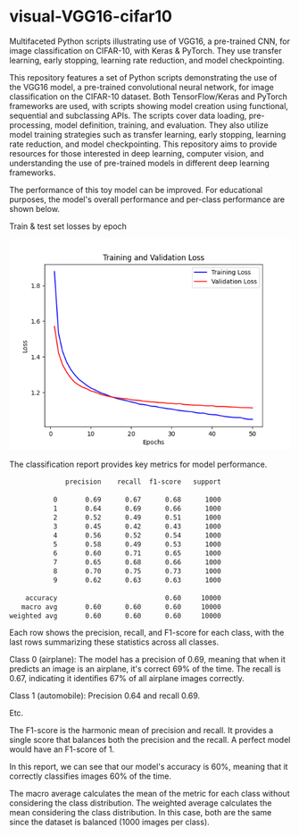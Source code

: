 # visual-VGG16-cifar10
Multifaceted Python scripts illustrating use of VGG16, a pre-trained CNN, for image classification on CIFAR-10, with Keras & PyTorch. They use transfer learning, early stopping, learning rate reduction, and model checkpointing.

This repository features a set of Python scripts demonstrating the use of the VGG16 model, a pre-trained convolutional neural network, for image classification on the CIFAR-10 dataset. Both TensorFlow/Keras and PyTorch frameworks are used, with scripts showing model creation using functional, sequential and subclassing APIs. The scripts cover data loading, pre-processing, model definition, training, and evaluation. They also utilize model training strategies such as transfer learning, early stopping, learning rate reduction, and model checkpointing. This repository aims to provide resources for those interested in deep learning, computer vision, and understanding the use of pre-trained models in different deep learning frameworks.

The performance of this toy model can be improved. For educational purposes, the model's overall performance and per-class performance are shown below.



Train & test set losses by epoch

![Loss Plot](loss_plot.png)




The classification report provides key metrics for model performance.

                  precision    recall  f1-score   support
    
               0       0.69      0.67      0.68      1000
               1       0.64      0.69      0.66      1000
               2       0.52      0.49      0.51      1000
               3       0.45      0.42      0.43      1000
               4       0.56      0.52      0.54      1000
               5       0.58      0.49      0.53      1000
               6       0.60      0.71      0.65      1000
               7       0.65      0.68      0.66      1000
               8       0.70      0.75      0.73      1000
               9       0.62      0.63      0.63      1000
    
        accuracy                           0.60     10000
       macro avg       0.60      0.60      0.60     10000
    weighted avg       0.60      0.60      0.60     10000


Each row shows the precision, recall, and F1-score for each class, with the last rows summarizing these statistics across all classes.

Class 0 (airplane): The model has a precision of 0.69, meaning that when it predicts an image is an airplane, it's correct 69% of the time. 
The recall is 0.67, indicating it identifies 67% of all airplane images correctly.

Class 1 (automobile): Precision 0.64 and recall 0.69.

Etc.



The F1-score is the harmonic mean of precision and recall. It provides a single score that balances both the precision and the recall. A perfect model would have an F1-score of 1.

In this report, we can see that our model's accuracy is 60%, meaning that it correctly classifies images 60% of the time. 

The macro average calculates the mean of the metric for each class without considering the class distribution. 
The weighted average calculates the mean considering the class distribution. 
In this case, both are the same since the dataset is balanced (1000 images per class).
